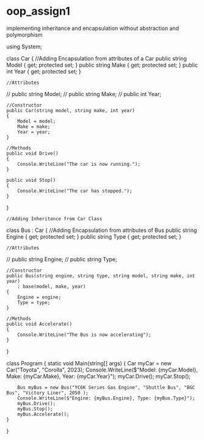 # oop_assign1
implementing inheritance and encapsulation without abstraction and polymorphism

using System;

 class Car
{   //Adding Encapsulation from attributes of a Car
    public string Model { get; protected set; }
    public string Make { get; protected set; }
    public int Year { get; protected set; }
    
    //Attributes
   // public string Model;
   // public string Make;
   // public int Year;

    //Constructor
    public Car(string model, string make, int year)
    {
        Model = model;
        Make = make;
        Year = year;
    }

    //Methods
    public void Drive()
    {
        Console.WriteLine("The car is now running.");
    }

    public void Stop()
    {
        Console.WriteLine("The car has stopped.");
    }
}

    //Adding Inheritance from Car Class
class Bus : Car
{   //Adding Encapsulation from attributes of Bus
    public string Engine { get; protected set; }
    public string Type { get; protected set; }

    //Attributes
   // public string Engine;
   // public string Type;

    //Constructor
    public Bus(string engine, string type, string model, string make, int year)
        : base(model, make, year)
    {
        Engine = engine;
        Type = type;
    }

    //Methods
    public void Accelerate()
    {
        Console.WriteLine("The Bus is now accelerating");
    }

}

class Program
{
    static void Main(string[] args)
    {
        Car myCar = new Car("Toyota", "Corolla", 2023);
        Console.WriteLine($"Model: {myCar.Model}, Make: {myCar.Make}, Year: {myCar.Year}");
        myCar.Drive();
        myCar.Stop();

        Bus myBus = new Bus("YC6K Series Gas Engine", "Shuttle Bus", "BGC Bus", "Victory Liner", 2050 );
        Console.WriteLine($"Engine: {myBus.Engine}, Type: {myBus.Type}");
        myBus.Drive();
        myBus.Stop();
        myBus.Accelerate();
    }
}

